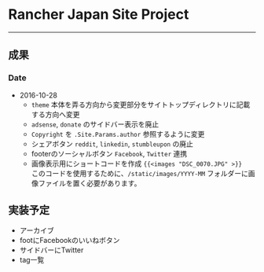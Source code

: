 # Rancher Japan Site Project
---
## 成果
### Date
+ 2016-10-28
    + `theme` 本体を弄る方向から変更部分をサイトトップディレクトリに記載する方向へ変更
    + `adsense`, `donate` のサイドバー表示を廃止
    + `Copyright` を `.Site.Params.author` 参照するように変更
    + シェアボタン `reddit`, `linkedin`, `stumbleupon` の廃止
    + footerのソーシャルボタン `Facebook`, `Twitter` 連携
    + 画像表示用にショートコードを作成 `{{<images "DSC_0070.JPG" >}} `  
        このコードを使用するために、`/static/images/YYYY-MM` フォルダーに画像ファイルを置く必要があります。


## 実装予定
+ アーカイブ
+ footにFacebookのいいねボタン
+ サイドバーにTwitter
+ tag一覧